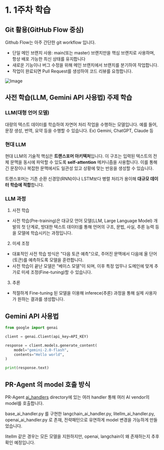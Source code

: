 # 1. 1주차 학습

## Git 활용(GitHub Flow 중심)

Github Flow는 아주 간단한 git workflow 입니다.

- 단일 메인 브랜치 사용: main(또는 master) 브랜치만을 핵심 브랜치로 사용하며, 항상 배포 가능한 최신 상태를 유지합니다
- 새로운 기능이나 버그 수정을 위해 메인 브랜치에서 브랜치를 분기하여 작업합니다.
- 작업이 완료되면 Pull Request를 생성하여 코드 리뷰를 요청합니다.

![Image](https://github.com/user-attachments/assets/de76c988-63ef-45c7-9d47-62215fd454ef)

## 사전 학습(LLM, Gemini API 사용법) 주제 학습

### **LLM(대형 언어 모델)**

대량의 텍스트 데이터를 학습하여 자연어 처리 작업을 수행하는 모델입니다. 예를 들어, 문장 생성, 번역, 요약 등을 수행할 수 있습니다.
Ex) Gemini, ChatGPT, Claude 등

### 현대 LLM

현대 LLM의 기술적 핵심은 **트랜스포머 아키텍처**입니다. 이 구조는 입력된 텍스트의 전체 문맥을 동시에 파악할 수 있도록 **self-attention** 메커니즘을 사용합니다. 이를 통해 긴 문장이나 복잡한
문맥에서도 일관성 있고 상황에 맞는 반응을 생성할 수 있습니다.

트랜스포머는 기존 순환 신경망(RNN)이나 LSTM보다 병렬 처리가 용이해 **대규모 데이터 학습에 적합**합니다.

### LLM 과정

1. 사전 학습

- 사전 학습(Pre-training)은 대규모 언어 모델(LLM, Large Language Model) 개발의 첫 단계로, 방대한 텍스트 데이터를 통해 언어의 구조, 문법, 사실, 추론 능력 등을 모델에
  학습시키는
  과정입니다.

2. 미세 조정

- 대표적인 사전 학습 방식은 "다음 토큰 예측"으로, 주어진 문맥에서 다음에 올 단어(토큰)를 예측하도록 모델을 훈련합니다.
- 사전 학습이 끝난 모델은 "베이스 모델"이 되며, 이후 특정 업무나 도메인에 맞게 추가로 미세 조정(Fine-tuning)할 수 있습니다.

3. 추론

- 적절하게 Fine-tuning 된 모델을 이용해 inferece(추론) 과정을 통해 실제 사용자가 원하는 결과를 생성합니다.

## Gemini API 사용법

```python
from google import genai

client = genai.Client(api_key=API_KEY)

response = client.models.generate_content(
    model="gemini-2.0-flash",
    contents="Hello world",
)

print(response.text)
```
## PR-Agent 의 model 호출 방식

PR-Agent [ai_handlers](https://github.com/qodo-ai/pr-agent/tree/baf361f0f087456397909a6d487e430c71acc5a3/pr_agent/algo/ai_handlers) directory에 있는 여러 handler 통해 여러 AI vendor의 model를 호출합니다.

base_ai_handler.py 를 구현한 langchain_ai_handler.py, litellm_ai_handler.py, openai_ai_handler.py 로 존재, 전략패턴으로 유연하게 model 변경을 가능하게 만들었습니다.

litellm 같은 경우는 모든 모델을 지원하지만, openai, langchain이 왜 존재하는지 추후 확인 예정입니다.
